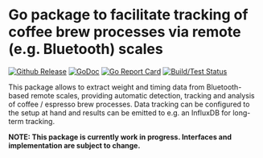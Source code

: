 # Go package to facilitate tracking of coffee brew processes via remote (e.g. Bluetooth) scales

[![Github Release](https://img.shields.io/github/release/fako1024/brew.svg)](https://github.com/fako1024/brew/releases)
[![GoDoc](https://godoc.org/github.com/fako1024/brew?status.svg)](https://godoc.org/github.com/fako1024/brew/)
[![Go Report Card](https://goreportcard.com/badge/github.com/fako1024/brew)](https://goreportcard.com/report/github.com/fako1024/brew)
[![Build/Test Status](https://github.com/fako1024/brew/workflows/Go/badge.svg)](https://github.com/fako1024/brew/actions?query=workflow%3AGo)

This package allows to extract weight and timing data from Bluetooth-based remote scales, providing automatic detection, tracking and analysis of coffee / espresso brew processes. Data tracking can be configured to the setup at hand and results can be emitted to e.g. an InfluxDB for long-term tracking.

**NOTE: This package is currently work in progress. Interfaces and implementation are subject to change.** 
